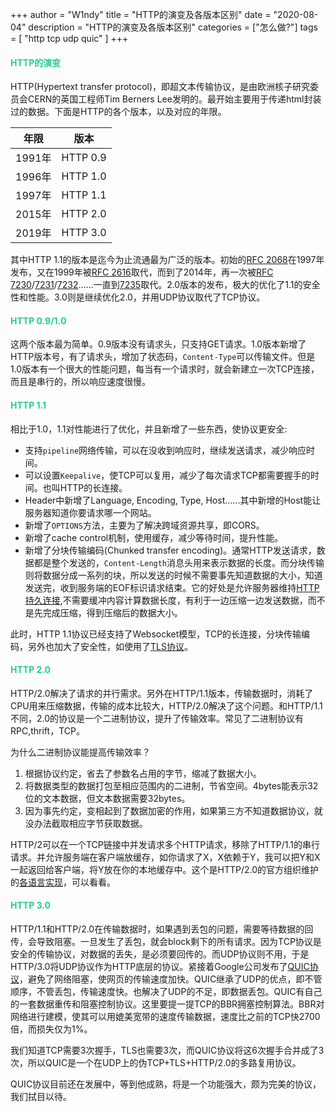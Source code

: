 +++
author = "W1ndy"
title = "HTTP的演变及各版本区别"
date = "2020-08-04"
description = "HTTP的演变及各版本区别"
categories = ["怎么做?"]
tags = [
    "http tcp udp quic"
]
+++

<h4 style="color: #23D18B"> HTTP的演变 </h4>

HTTP(Hypertext transfer protocol)，即超文本传输协议，是由欧洲核子研究委员会CERN的英国工程师Tim Berners Lee发明的。最开始主要用于传递html封装过的数据。下面是HTTP的各个版本，以及对应的年限。

| 年限   | 版本     |
| ------ | -------- |
| 1991年 | HTTP 0.9 |
| 1996年 | HTTP 1.0 |
| 1997年 | HTTP 1.1 |
| 2015年 | HTTP 2.0 |
| 2019年 | HTTP 3.0 |

其中HTTP 1.1的版本是迄今为止流通最为广泛的版本。初始的[RFC 2068](https://tools.ietf.org/html/rfc2068)在1997年发布，又在1999年被[RFC 2616](https://tools.ietf.org/html/rfc2616)取代，而到了2014年，再一次被[RFC 7230](https://tools.ietf.org/html/rfc7230)/[7231](https://tools.ietf.org/html/rfc7231)/[7232](https://tools.ietf.org/html/rfc7232)......一直到[7235](https://tools.ietf.org/html/rfc7235)取代。2.0版本的发布，极大的优化了1.1的安全性和性能。3.0则是继续优化2.0，并用UDP协议取代了TCP协议。

<h4 style="color: #23D18B"> HTTP 0.9/1.0 </h4>

这两个版本最为简单。0.9版本没有请求头，只支持GET请求。1.0版本新增了HTTP版本号，有了请求头，增加了状态码，`Content-Type`可以传输文件。但是1.0版本有一个很大的性能问题，每当有一个请求时，就会新建立一次TCP连接，而且是串行的，所以响应速度很慢。

<h4 style="color: #23D18B"> HTTP 1.1 </h4>

相比于1.0，1.1对性能进行了优化，并且新增了一些东西，使协议更安全:

* 支持`pipeline`网络传输，可以在没收到响应时，继续发送请求，减少响应时间。
* 可以设置`Keepalive`，使TCP可以复用，减少了每次请求TCP都需要握手的时间。也叫HTTP的长连接。
* Header中新增了Language, Encoding, Type, Host......其中新增的Host能让服务器知道你要请求哪一个网站。
* 新增了`OPTIONS`方法，主要为了解决跨域资源共享，即CORS。
* 新增了cache control机制，使用缓存，减少等待时间，提升性能。
* 新增了分块传输编码(Chunked transfer encoding)。通常HTTP发送请求，数据都是整个发送的，`Content-Length`消息头用来表示数据的长度。而分块传输则将数据分成一系列的块，所以发送的时候不需要事先知道数据的大小，知道发送完，收到服务端的EOF标识请求结束。它的好处是允许服务器维持[HTTP持久连接](https://zh.wikipedia.org/wiki/HTTP持久连接),不需要缓冲内容计算数据长度，有利于一边压缩一边发送数据，而不是先完成压缩，得到压缩后的数据大小。

此时，HTTP 1.1协议已经支持了Websocket模型，TCP的长连接，分块传输编码，另外也加大了安全性，如使用了[TLS协议](https://zh.wikipedia.org/wiki/傳輸層安全性協定)。

<h4 style="color: #23D18B"> HTTP 2.0 </h4>

HTTP/2.0解决了请求的并行需求。另外在HTTP/1.1版本，传输数据时，消耗了CPU用来压缩数据，传输的成本比较大，HTTP/2.0解决了这个问题。和HTTP/1.1不同，2.0的协议是一个二进制协议，提升了传输效率。常见了二进制协议有RPC,thrift，TCP。

为什么二进制协议能提高传输效率？

1. 根据协议约定，省去了参数名占用的字节，缩减了数据大小。
2. 将数据类型的数据打包至相应范围内的二进制，节省空间。4bytes能表示32位的文本数据，但文本数据需要32bytes。
3. 因为事先约定，变相起到了数据加密的作用，如果第三方不知道数据协议，就没办法截取相应字节获取数据。

HTTP/2可以在一个TCP链接中并发请求多个HTTP请求，移除了HTTP/1.1的串行请求。并允许服务端在客户端放缓存，如你请求了X，X依赖于Y，我可以把Y和X一起返回给客户端，将Y放在你的本地缓存中。这个是HTTP/2.0的官方组织维护的[各语言实现](https://github.com/http2/http2-spec/wiki/Implementations)，可以看看。

<h4 style="color: #23D18B"> HTTP 3.0 </h4>

HTTP/1.1和HTTP/2.0在传输数据时，如果遇到丢包的问题，需要等待数据的回传，会导致阻塞。一旦发生了丢包，就会block剩下的所有请求。因为TCP协议是安全的传输协议，对数据的丢失，是必须要回传的。而UDP协议则不用，于是HTTP/3.0将UDP协议作为HTTP底层的协议。紧接着Google公司发布了[QUIC协议](https://zh.wikipedia.org/wiki/快速UDP网络连接)，避免了网络阻塞，使网页的传输速度加快。QUIC继承了UDP的优点，即不管顺序，不管丢包，传输速度快。也解决了UDP的不足，即数据丢包。QUIC有自己的一套数据重传和阻塞控制协议。这里要提一提TCP的BBR拥塞控制算法。BBR对网络进行建模，使其可以用媲美宽带的速度传输数据，速度比之前的TCP快2700倍，而损失仅为1%。

我们知道TCP需要3次握手，TLS也需要3次，而QUIC协议将这6次握手合并成了3次，所以QUIC是一个在UDP上的伪TCP+TLS+HTTP/2.0的多路复用协议。

QUIC协议目前还在发展中，等到他成熟，将是一个功能强大，颇为完美的协议，我们拭目以待。